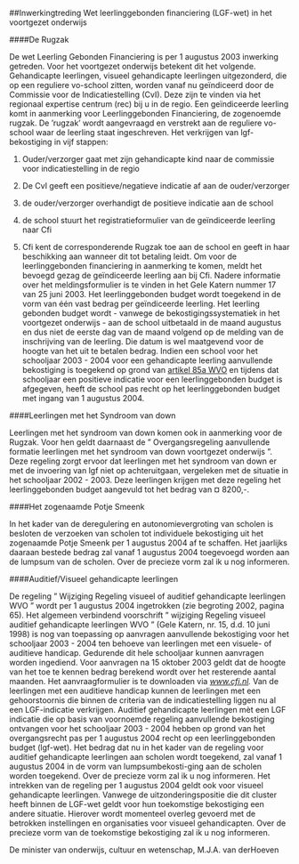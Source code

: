 <meta http-equiv='Content-Type' content='text/html; charset=utf-8' />

##Inwerkingtreding Wet leerlinggebonden financiering (LGF-wet) in het voortgezet onderwijs

####De Rugzak

De wet Leerling Gebonden Financiering is per 1 augustus 2003 inwerking getreden. Voor het voortgezet onderwijs betekent dit het volgende. Gehandicapte leerlingen, visueel gehandicapte leerlingen uitgezonderd, die op een reguliere vo-school zitten, worden vanaf nu geïndiceerd door de Commissie voor de Indicatiestelling (CvI). Deze zijn te vinden via het regionaal expertise centrum (rec) bij u in de regio. Een geïndiceerde leerling komt in aanmerking voor Leerlinggebonden Financiering, de zogenoemde rugzak. De ’rugzak’ wordt aangevraagd en verstrekt aan de reguliere vo-school waar de leerling staat ingeschreven. Het verkrijgen van lgf-bekostiging in vijf stappen: 

1. Ouder/verzorger gaat met zijn gehandicapte kind naar de commissie voor indicatiestelling in de regio  

2. De CvI geeft een positieve/negatieve indicatie af aan de ouder/verzorger  

3. de ouder/verzorger overhandigt de positieve indicatie aan de school  

4. de school stuurt het registratieformulier van de geïndiceerde leerling naar Cfi  

5. Cfi kent de corresponderende Rugzak toe aan de school en geeft in haar beschikking aan wanneer dit tot betaling leidt.   Om voor de leerlinggebonden financiering in aanmerking te komen, meldt het bevoegd gezag de geïndiceerde leerling aan bij Cfi. Nadere informatie over het meldingsformulier is te vinden in het Gele Katern nummer 17 van 25 juni 2003. Het leerlinggebonden budget wordt toegekend in de vorm van één vast bedrag per geïndiceerde leerling. Het leerling gebonden budget wordt - vanwege de bekostigingssystematiek in het voortgezet onderwijs - aan de school uitbetaald in de maand augustus en dus niet de eerste dag van de maand volgend op de melding van de inschrijving van de leerling. Die datum is wel maatgevend voor de hoogte van het uit te betalen bedrag. Indien een school voor het schooljaar 2003 - 2004 voor een gehandicapte leerling aanvullende bekostiging is toegekend op grond van [artikel 85a WVO](../../../../../../../../../../wet/wet/op/het/voortgezet/onderwijs/BWBR0002399/README.md) en tijdens dat schooljaar een positieve indicatie voor een leerlinggebonden budget is afgegeven, heeft de school pas recht op het leerlinggebonden budget met ingang van 1 augustus 2004.    

####Leerlingen met het Syndroom van down

Leerlingen met het syndroom van down komen ook in aanmerking voor de Rugzak. Voor hen geldt daarnaast de ” Overgangsregeling aanvullende formatie leerlingen met het syndroom van down voortgezet onderwijs ”. Deze regeling zorgt ervoor dat leerlingen met het syndroom van down er met de invoering van lgf niet op achteruitgaan, vergeleken met de situatie in het schooljaar 2002 - 2003. Deze leerlingen krijgen met deze regeling het leerlinggebonden budget aangevuld tot het bedrag van ¤ 8200,-.    

####Het zogenaamde Potje Smeenk

In het kader van de deregulering en autonomievergroting van scholen is besloten de verzoeken van scholen tot individuele bekostiging uit het zogenaamde Potje Smeenk per 1 augustus 2004 af te schaffen. Het jaarlijks daaraan bestede bedrag zal vanaf 1 augustus 2004 toegevoegd worden aan de lumpsum van de scholen. Over de precieze vorm zal ik u nog informeren.    

####Auditief/Visueel gehandicapte leerlingen

De regeling ” Wijziging Regeling visueel of auditief gehandicapte leerlingen WVO ” wordt per 1 augustus 2004 ingetrokken (zie begroting 2002, pagina 65). Het algemeen verbindend voorschrift ” wijziging Regeling visueel auditief gehandicapte leerlingen WVO ” (Gele Katern, nr. 15, d.d. 10 juni 1998) is nog van toepassing op aanvragen aanvullende bekostiging voor het schooljaar 2003 - 2004 ten behoeve van leerlingen met een visuele- of auditieve handicap. Gedurende dit hele schooljaar kunnen aanvragen worden ingediend. Voor aanvragen na 15 oktober 2003 geldt dat de hoogte van het toe te kennen bedrag berekend wordt over het resterende aantal maanden. Het aanvraagformulier is te downloaden via *www.cfi.nl.* Van de leerlingen met een auditieve handicap kunnen de leerlingen met een gehoorstoornis die binnen de criteria van de indicatiestelling liggen nu al een LGF-indicatie verkrijgen. Auditief gehandicapte leerlingen mèt een LGF indicatie die op basis van voornoemde regeling aanvullende bekostiging ontvangen voor het schooljaar 2003 - 2004 hebben op grond van het overgangsrecht pas per 1 augustus 2004 recht op een leerlinggebonden budget (lgf-wet). Het bedrag dat nu in het kader van de regeling voor auditief gehandicapte leerlingen aan scholen wordt toegekend, zal vanaf 1 augustus 2004 in de vorm van lumpsumbekosti-ging aan de scholen worden toegekend. Over de precieze vorm zal ik u nog informeren. Het intrekken van de regeling per 1 augustus 2004 geldt ook voor visueel gehandicapte leerlingen. Vanwege de uitzonderingspositie die dit cluster heeft binnen de LGF-wet geldt voor hun toekomstige bekostiging een andere situatie. Hierover wordt momenteel overleg gevoerd met de betrokken instellingen en organisaties voor visueel gehandicapten. Over de precieze vorm van de toekomstige bekostiging zal ik u nog informeren.      

De 
minister van onderwijs, cultuur en wetenschap, 
M.J.A. van derHoeven    
